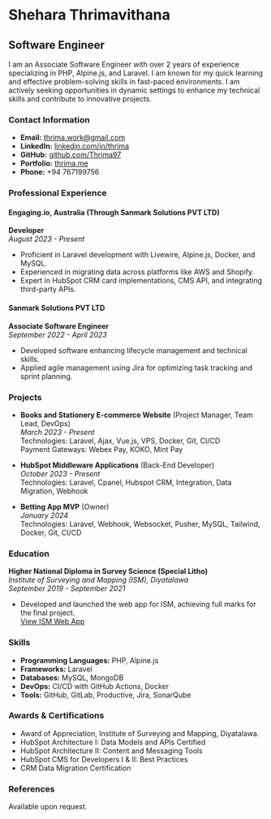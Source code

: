 # Shehara Thrimavithana

## Software Engineer

I am an Associate Software Engineer with over 2 years of experience specializing in PHP, Alpine.js, and Laravel. I am known for my quick learning and effective problem-solving skills in fast-paced environments. I am actively seeking opportunities in dynamic settings to enhance my technical skills and contribute to innovative projects.

### Contact Information

- **Email:** [thrima.work@gmail.com](mailto:thrima.work@gmail.com)
- **LinkedIn:** [linkedin.com/in/thrima](https://linkedin.com/in/thrima)
- **GitHub:** [github.com/Thrima97](https://github.com/Thrima97)
- **Portfolio:** [thrima.me](https://thrima.me)
- **Phone:** +94 767199756

### Professional Experience

#### Engaging.io, Australia (Through Sanmark Solutions PVT LTD)
**Developer**  
*August 2023 - Present*  
- Proficient in Laravel development with Livewire, Alpine.js, Docker, and MySQL.  
- Experienced in migrating data across platforms like AWS and Shopify.  
- Expert in HubSpot CRM card implementations, CMS API, and integrating third-party APIs.

#### Sanmark Solutions PVT LTD
**Associate Software Engineer**  
*September 2022 - April 2023*  
- Developed software enhancing lifecycle management and technical skills.  
- Applied agile management using Jira for optimizing task tracking and sprint planning.

### Projects

- **Books and Stationery E-commerce Website** (Project Manager, Team Lead, DevOps)  
  *March 2023 - Present*  
  Technologies: Laravel, Ajax, Vue.js, VPS, Docker, Git, CI/CD  
  Payment Gateways: Webex Pay, KOKO, Mint Pay

- **HubSpot Middleware Applications** (Back-End Developer)  
  *October 2023 - Present*  
  Technologies: Laravel, Cpanel, Hubspot CRM, Integration, Data Migration, Webhook

- **Betting App MVP** (Owner)  
  *January 2024*  
  Technologies: Laravel, Webhook, Websocket, Pusher, MySQL, Tailwind, Docker, Git, CI/CD

### Education

**Higher National Diploma in Survey Science (Special Litho)**  
*Institute of Surveying and Mapping (ISM), Diyatalawa*  
*September 2019 - September 2021*  
- Developed and launched the web app for ISM, achieving full marks for the final project.  
  [View ISM Web App](https://ism.ac.lk/)

### Skills

- **Programming Languages:** PHP, Alpine.js
- **Frameworks:** Laravel
- **Databases:** MySQL, MongoDB
- **DevOps:** CI/CD with GitHub Actions, Docker
- **Tools:** GitHub, GitLab, Productive, Jira, SonarQube

### Awards & Certifications

- Award of Appreciation, Institute of Surveying and Mapping, Diyatalawa.
- HubSpot Architecture I: Data Models and APIs Certified
- HubSpot Architecture II: Content and Messaging Tools
- HubSpot CMS for Developers I & II: Best Practices
- CRM Data Migration Certification

### References

Available upon request.

